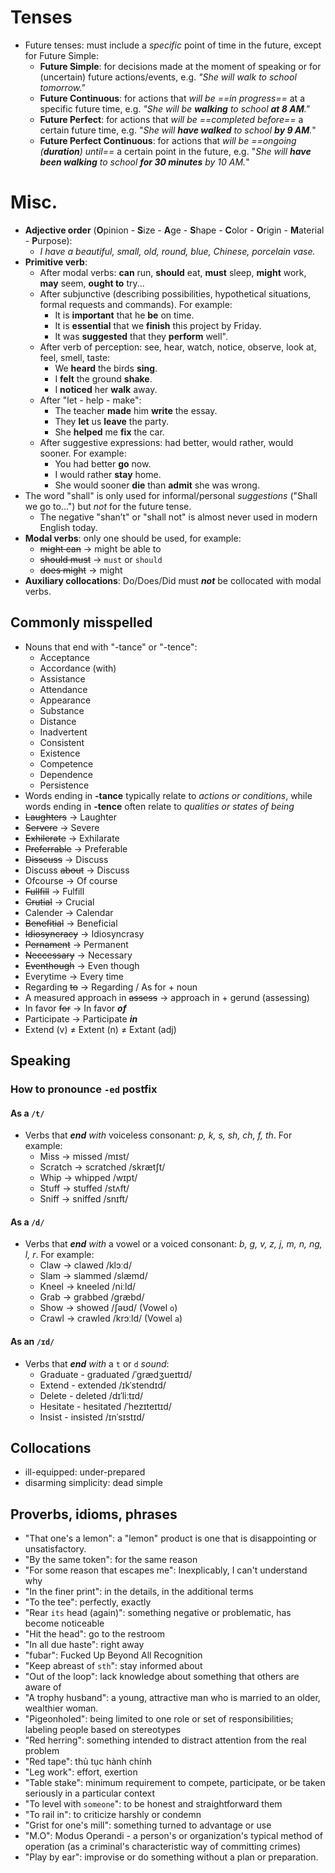 # Tenses
- Future tenses: must include a *specific* point of time in the future, except for Future Simple:
	- **Future Simple**: for decisions made at the moment of speaking or for (uncertain) future actions/events, e.g. _"She will walk to school tomorrow."_
	- **Future Continuous**: for actions that *will be ==in progress==* at a specific future time, e.g. _"She will be **walking** to school **at 8 AM**."_
	- **Future Perfect**: for actions that _will be ==completed before==_ a certain future time, e.g. "_She will **have walked** to school **by 9 AM**._"
	- **Future Perfect Continuous**: for actions that _will be ==ongoing (**duration**) until==_ a certain point in the future, e.g. "_She will **have been walking** to school **for 30 minutes** by 10 AM._"
# Misc.
- **Adjective order** (**O**pinion - **S**ize - **A**ge - **S**hape - **C**olor - **O**rigin - **M**aterial - **P**urpose):
	- *I have a beautiful, small, old, round, blue, Chinese, porcelain vase.*
- **Primitive verb**:
	- After modal verbs: **can** run, **should** eat, **must** sleep, **might** work, **may** seem, **ought to** try...
	- After subjunctive (describing possibilities, hypothetical situations, formal requests and commands). For example: 
		- It is **important** that he **be** on time.
		- It is **essential** that we **finish** this project by Friday.
		- It was **suggested** that they **perform** well".
	- After verb of perception: see, hear, watch, notice, observe, look at, feel, smell, taste:
		- We **heard** the birds **sing**.
		- I **felt** the ground **shake**.
		- I **noticed** her **walk** away.
	- After "let - help - make":
		- The teacher **made** him **write** the essay.
		- They **let** us **leave** the party.
		- She **helped** me **fix** the car.
	- After suggestive expressions: had better, would rather, would sooner. For example:
		- You had better **go** now.
		- I would rather **stay** home.
		- She would sooner **die** than **admit** she was wrong.
- The word "shall" is only used for informal/personal *suggestions* ("Shall we go to...") but *not* for the future tense.
	- The negative "shan’t" or "shall not" is almost never used in modern English today.
- **Modal verbs**: only one should be used, for example:
	- ~~might can~~ -> might be able to
	- ~~should must~~ -> `must` or `should`
	- ~~does might~~ -> might
- **Auxiliary collocations**: Do/Does/Did must ***not*** be collocated with modal verbs.

## Commonly misspelled
- Nouns that end with "-tance" or "-tence":
	- Acceptance
	- Accordance (with)
	- Assistance
	- Attendance
	- Appearance
	- Substance
	- Distance
	- Inadvertent 
	- Consistent
	- Existence
	- Competence
	- Dependence
	- Persistence
- Words ending in **-tance** typically relate to *actions or conditions*, while words ending in **-tence** often relate to *qualities or states of being*
- ~~Laughters~~ → Laughter
- ~~Servere~~ → Severe
- ~~Exhilerate~~ → Exhilarate
- ~~Preferrable~~ → Preferable 
- ~~Disscuss~~ → Discuss
- Discuss ~~about~~ → Discuss
- Ofcourse → Of course
- ~~Fullfill~~ → Fulfill
- ~~Crutial~~ → Crucial
- Calender → Calendar
- ~~Benefitial~~ → Beneficial
- ~~Idiosyncracy~~ → Idiosyncrasy
- ~~Pernament~~ → Permanent
- ~~Neccessary~~ → Necessary
- ~~Eventhough~~ → Even though
- Everytime → Every time
- Regarding ~~to~~ → Regarding  / As for + noun
- A measured approach in ~~assess~~ → approach in + gerund (assessing)
- In favor ~~for~~ → In favor ***of***
- Participate → Participate **_in_**
- Extend (v) $\ne$ Extent (n) $\ne$ Extant (adj)
## Speaking
### How to pronounce `-ed` postfix
#### As a `/t/`
- Verbs that _**end** with_ voiceless consonant: *p, k, s, sh, ch, f, th*. For example:
	- Miss → missed /mɪst/
	- Scratch → scratched /skrætʃt/
	- Whip → whipped /wɪpt/
	- Stuff → stuffed /stʌft/
	- Sniff → sniffed /snɪft/
#### As a `/d/`
- Verbs that _**end** with_ a vowel or a voiced consonant: *b, g, v, z, j, m, n, ng, l, r*. For example:
	- Claw → clawed /klɔːd/
	- Slam → slammed /slæmd/
	- Kneel → kneeled /niːld/
	- Grab → grabbed /ɡræbd/
	- Show → showed /ʃəʊd/ (Vowel `o`)
	- Crawl → crawled /krɔːld/ (Vowel `a`)
#### As an `/ɪd/`
- Verbs that _**end** with_ a `t` or `d` *sound*:
	- Graduate - graduated /ˈgrædʒueɪtɪd/
	- Extend - extended /ɪkˈstendɪd/
	- Delete - deleted /dɪˈliːtɪd/
	- Hesitate - hesitated /ˈhezɪteɪtɪd/
	- Insist - insisted /ɪnˈsɪstɪd/
## Collocations
- ill-equipped: under-prepared
- disarming simplicity: dead simple
## Proverbs, idioms, phrases
- "That one's a lemon": a "lemon" product is one that is disappointing or unsatisfactory.
- "By the same token": for the same reason
- "For some reason that escapes me": Inexplicably, I can't understand why
- "In the finer print": in the details, in the additional terms
- "To the tee": perfectly, exactly
- "Rear `its` head (again)": something negative or problematic, has become noticeable
- "Hit the head": go to the restroom
- "In all due haste": right away
- "fubar": Fucked Up Beyond All Recognition
- "Keep abreast of `sth`": stay informed about
- "Out of the loop": lack knowledge about something that others are aware of
- "A trophy husband": a young, attractive man who is married to an older, wealthier woman.
- "Pigeonholed": being limited to one role or set of responsibilities; labeling people based on stereotypes
- "Red herring": something intended to distract attention from the real problem
- "Red tape": thủ tục hành chính
- "Leg work": effort, exertion 
- "Table stake": minimum requirement to compete, participate, or be taken seriously in a particular context
- "To level with `someone`": to be honest and straightforward them
- "To rail in": to criticize harshly or condemn
- "Grist for one's mill": something turned to advantage or use 
- "M.O": Modus Operandi - a person's or organization's typical method of operation (as a criminal's characteristic way of committing crimes)
- "Play by ear": improvise or do something without a plan or preparation.